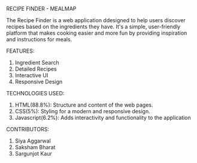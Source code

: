 RECIPE FINDER - MEALMAP


  The Recipe Finder is a web application ddesigned to help users discover recipes based on the ingredients they have. 
It's a simple, user-friendly platform that makes cooking easier and more fun by providing inspiration and instructions for meals.


FEATURES: 


  1) Ingredient Search
  2) Detailed Recipes
  3) Interactive UI
  4) Responsive Design


TECHNOLOGIES USED:


  1) HTML(88.8%): Structure and content of the web pages.
  2) CSS(5%): Styling for a modern and responsive design.
  3) Javascript(6.2%): Adds interactivity and functionality to the application


CONTRIBUTORS:


1) Siya Aggarwal
2) Saksham Bharat
3) Sargunjot Kaur
